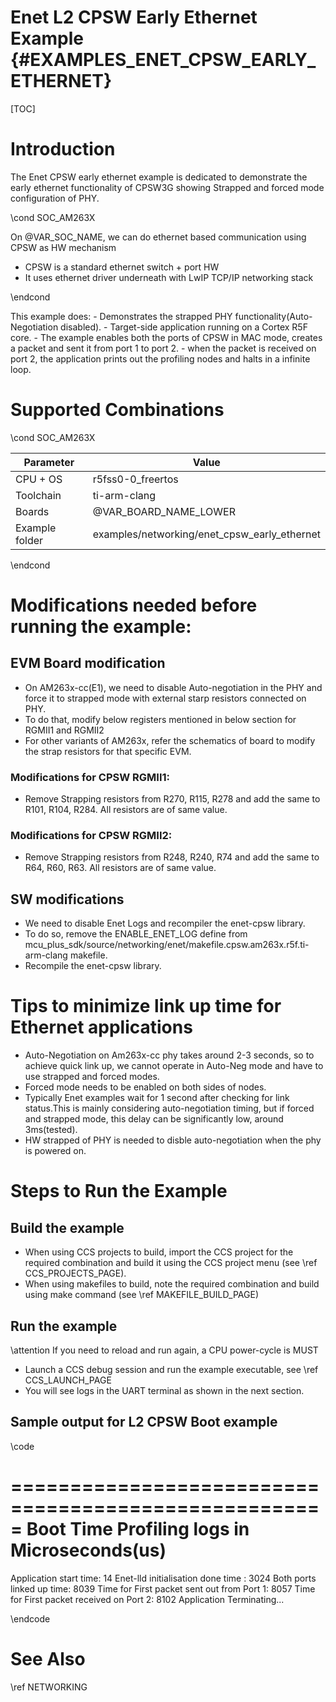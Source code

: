 # Enet L2 CPSW Early Ethernet Example {#EXAMPLES_ENET_CPSW_EARLY_ETHERNET}

[TOC]

# Introduction

The Enet CPSW early ethernet example is dedicated to demonstrate the early ethernet functionality of CPSW3G showing Strapped and forced mode configuration of PHY.


\cond SOC_AM263X

On @VAR_SOC_NAME, we can do ethernet based communication using CPSW as HW mechanism
  - CPSW is a standard ethernet switch + port HW
  - It uses ethernet driver underneath with LwIP TCP/IP networking stack

\endcond

This example does:
    - Demonstrates the strapped PHY functionality(Auto-Negotiation disabled).
    - Target-side application running on a Cortex R5F core.
    - The example enables both the ports of CPSW in MAC mode, creates a packet and sent it from port 1 to port 2.
    - when the packet is received on port 2, the application prints out the profiling nodes and halts in a infinite loop.



# Supported Combinations

\cond SOC_AM263X

 Parameter      | Value
 ---------------|-----------
 CPU + OS       | r5fss0-0_freertos
 Toolchain      | ti-arm-clang
 Boards         | @VAR_BOARD_NAME_LOWER
 Example folder | examples/networking/enet_cpsw_early_ethernet

\endcond

# Modifications needed before running the example:

## EVM Board modification

- On AM263x-cc(E1), we need to disable Auto-negotiation in the PHY  and force it to strapped mode with external starp resistors connected on PHY.
- To do that, modify below registers mentioned in below section for RGMII1 and RGMII2
- For other variants of AM263x, refer the schematics of board to modify the strap resistors for that specific EVM.

### Modifications for CPSW RGMII1:
    
- Remove Strapping resistors from R270, R115, R278 and add the same to R101, R104, R284. All resistors are of same value.

### Modifications for CPSW RGMII2:
    
- Remove Strapping resistors from R248, R240, R74 and add the same to R64, R60, R63. All resistors are of same value.

## SW modifications

- We need to disable Enet Logs and recompiler the enet-cpsw library.
- To do so, remove the ENABLE_ENET_LOG define from mcu_plus_sdk/source/networking/enet/makefile.cpsw.am263x.r5f.ti-arm-clang makefile.
- Recompile the enet-cpsw library.

# Tips to minimize link up time for Ethernet applications

- Auto-Negotiation on Am263x-cc phy takes around 2-3 seconds, so to achieve quick link up, we cannot operate in Auto-Neg mode and have to use strapped and forced modes.
- Forced mode needs to be enabled on both sides of nodes.
- Typically Enet examples wait for 1 second after checking for link status.This is mainly considering auto-negotiation timing, but if forced and strapped mode, this delay can be significantly low, around 3ms(tested).
- HW strapped of PHY is needed to disble auto-negotiation when the phy is powered on.


# Steps to Run the Example

## Build the example

- When using CCS projects to build, import the CCS project for the required combination
  and build it using the CCS project menu (see \ref CCS_PROJECTS_PAGE).
- When using makefiles to build, note the required combination and build using
  make command (see \ref MAKEFILE_BUILD_PAGE)


## Run the example

\attention If you need to reload and run again, a CPU power-cycle is MUST

- Launch a CCS debug session and run the example executable, see \ref CCS_LAUNCH_PAGE
- You will see logs in the UART terminal as shown in the next section.



## Sample output for L2 CPSW Boot example

\code

=====================================================
     Boot Time Profiling logs in Microseconds(us)    
=====================================================
Application start time: 14 
Enet-lld initialisation done time : 3024
Both ports linked up time: 8039 
Time for First packet sent out from Port 1: 8057 
Time for First packet received on Port 2: 8102 
Application Terminating...

\endcode

# See Also

\ref NETWORKING

